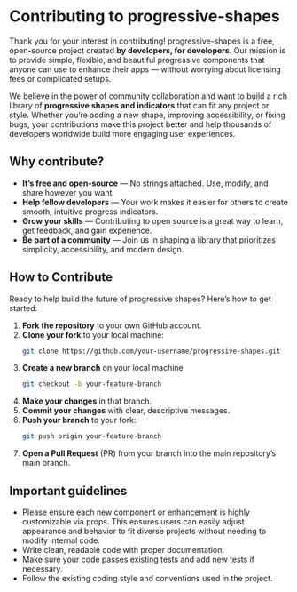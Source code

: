 # Contributing to progressive-shapes

Thank you for your interest in contributing! progressive-shapes is a free, open-source project created **by developers, for developers**. Our mission is to provide simple, flexible, and beautiful progressive components that anyone can use to enhance their apps — without worrying about licensing fees or complicated setups.

We believe in the power of community collaboration and want to build a rich library of **progressive shapes and indicators** that can fit any project or style. Whether you’re adding a new shape, improving accessibility, or fixing bugs, your contributions make this project better and help thousands of developers worldwide build more engaging user experiences.

## Why contribute?

- **It’s free and open-source** — No strings attached. Use, modify, and share however you want.
- **Help fellow developers** — Your work makes it easier for others to create smooth, intuitive progress indicators.
- **Grow your skills** — Contributing to open source is a great way to learn, get feedback, and gain experience.
- **Be part of a community** — Join us in shaping a library that prioritizes simplicity, accessibility, and modern design.

## How to Contribute

Ready to help build the future of progressive shapes? Here’s how to get started:

1. **Fork the repository** to your own GitHub account.
2. **Clone your fork** to your local machine:
   ```bash
   git clone https://github.com/your-username/progressive-shapes.git

3. **Create a new branch** on your local machine
   ```bash
   git checkout -b your-feature-branch
4. **Make your changes** in that branch.
5. **Commit your changes** with clear, descriptive messages.
6. **Push your branch** to your fork:
   ```bash
   git push origin your-feature-branch
7. **Open a Pull Request** (PR) from your branch into the main repository’s main branch.


## Important guidelines

- Please ensure each new component or enhancement is highly customizable via props. This ensures users can easily adjust appearance and behavior to fit diverse projects without needing to modify internal code.
- Write clean, readable code with proper documentation.
- Make sure your code passes existing tests and add new tests if necessary.
- Follow the existing coding style and conventions used in the project.